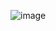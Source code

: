 ![image](https://user-images.githubusercontent.com/75003188/201504861-097c7396-ad2c-4261-a9b7-0e1d7f433b64.png)
